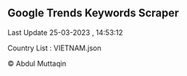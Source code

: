 

## Google Trends Keywords Scraper 
 
Last Update 25-03-2023 , 14:53:12

Country List :
VIETNAM.json



© Abdul Muttaqin 
